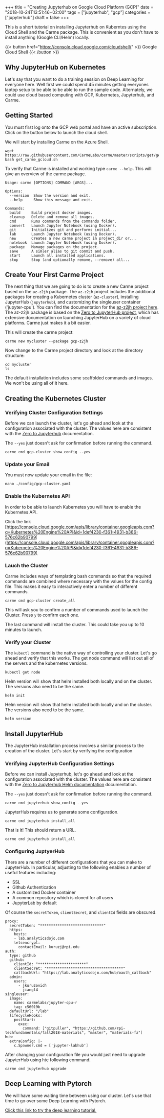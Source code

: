 +++
title = "Creating Jupyterhub on Google Cloud Platform (GCP)"
date = "2018-10-24T13:51:46+02:00"
tags = ["jupyterhub", "gcp"]
categories = ["jupyterhub"]
draft = false
+++

This is a short tutorial on installing Jupyterhub on Kuberntes using the Cloud Shell and the Carme package. This is convenient as you don't have to install anything (Google CLI/Helm) locally.

{{< button href="https://console.cloud.google.com/cloudshell/" >}} Google Cloud Shell {{< /button >}}


## Why JupyterHub on Kubernetes

Let's say that you want to do a training session on Deep Learning for everyone here.  Well first we could spend 45 minutes getting everyones laptop setup to be able to be able to run the sample code.  Alternately, we could use cloud based computing with GCP, Kubernetes, Jupyterhub, and Carme.


## Getting Started
You must first log onto the GCP web portal and have an active subscription. Click on the button below to launch the cloud shell.



We will start by installing Carme on the Azure Shell.

```
wget https://raw.githubusercontent.com/CarmeLabs/carme/master/scripts/get/get_carme_gcloud.sh
bash get_carme_gcloud.sh
```



To verify that Carme is installed and working type `carme --help`. This will give an overview of the carme package.

```
Usage: carme [OPTIONS] COMMAND [ARGS]...

Options:
  --version  Show the version and exit.
  --help     Show this message and exit.

Commands:
  build     Build project docker images.
  cleanup   Delete and remove all images.
  cmd       Runs commands from the commands folder.
  convert   Launch Jupyter Notebook (using Docker).
  git       Initializes git and performs initial...
  lab       Launch Jupyter Notebook (using Docker).
  new       Creates a new carme project in project_dir or...
  notebook  Launch Jupyter Notebook (using Docker).
  package   Manage packages on the project.
  save      A simler alias to git commit and push.
  start     Launch all installed applications.
  stop      Stop (and optionally remove, --remove) all...

```

## Create Your First Carme Project
The next thing that we are going to do is to create a new Carme project based on the `az-z2jh` package. The `az-z2jh` project includes the additional packages for creating a Kubernetes cluster (`az-cluster`), installing JupyterHub (`jupyterhub`), and customizing the singleuser container ('jupyter-cpu'). You can find the documentation for the [az-z2jh project here](https://docs.carme.ai/packages/az-z2jh.html). The az-z2jh package is based on the [Zero to JupyterHub project](https://zero-to-jupyterhub.readthedocs.io/en/latest/), which has extensive documentation on launching JupyterHub on a variety of cloud platforms. Carme just makes it a bit easier.

This will create the carme project:
```
carme new mycluster --package gcp-z2jh
```

Now change to the Carme project directory and look at the directory structure:
```
cd mycluster
ls
```

The default installation includes some scaffolded commands and images.  We won't be using all of it here.

## Creating the Kubernetes Cluster
### Verifying Cluster Configuration Settings
Before we can launch the cluster, let's go ahead and look at the configuration associated with the cluster. The values here are consistent with the [Zero to Jupyterhub](https://zero-to-jupyterhub.readthedocs.io/en/latest/) documentation.

The `--yes` just doesn't ask for confirmation before running the command.

```
carme cmd gcp-cluster show_config --yes
```
### Update your Email
You must now update your email in the file:
```
nano ./config/gcp-cluster.yaml
```

### Enable the Kubernetes API
In order to be able to launch Kubernetes you will have to enable the Kubernetes API.

Click the link
[https://console.cloud.google.com/apis/library/container.googleapis.com?q=Kubernetes%20Engine%20API&id=1def4230-f361-4931-b386-576c62b90799](https://console.cloud.google.com/apis/library/container.googleapis.com?q=Kubernetes%20Engine%20API&id=1def4230-f361-4931-b386-576c62b90799)

### Lauch the Cluster
Carme includes ways of templating bash commands so that the required commands are combined where necessary with the values for the config file.  This makes it easy to interactively enter a number of different commands.

```
carme cmd gcp-cluster create_all
```

This will ask you to confirm a number of commands used to launch the Cluster.  Press `y` to confirm each one.

The last command will install the cluster. This could take you up to 10 minutes to launch.


### Verify your Cluster
The `kubectl` command is the native way of controlling your cluster. Let's go ahead and verify that this works. The get node command will list out all of the servers and the kubernetes versions.

```
kubectl get node
```


Helm version will show that helm installed both locally and on the cluster.  The versions also need to be the same.
```
helm init
```

Helm version will show that helm installed both locally and on the cluster.  The versions also need to be the same.
```
helm version
```

## Install JupyterHub
The JupyterHub installation process involves a similar process to the creation of the cluster. Let's start by verifying the configuration

### Verifying JupyterHub Configuration Settings
Before we can install Jupyterhub, let's go ahead and look at the configuration associated with the cluster. The values here are consistent with the [Zero to Jupyterhub Helm documentation](https://zero-to-jupyterhub.readthedocs.io/en/latest/setup-helm.html) documentation.

The `--yes` just doesn't ask for confirmation before running the command.

```
carme cmd jupyterhub show_config --yes
```

JupyterHub requires us to generate some configuration.

```
carme cmd jupyterhub install_all
```

That is it! This should return a URL.

```
carme cmd jupyterhub install_all
```

### Configuring JuptyerHub
There are a number of different configurations that you can make to JupyterHub. In particular, adjusting to the following enables a number of useful features including:
- SSL
- Github Authentication
- A customized Docker container
- A common repository which is cloned for all users
- JupyterLab by default

Of course the `secretToken`, `clientSecret`, and `clientId` fields are obscured.

```
proxy:
  secretToken: "*****************************"
  https:
    hosts:
    - lab.analyticsdojo.com
    letsencrypt:
      contactEmail: kuruzj@rpi.edu
auth:
  type: github
  github:
    clientId: "**********************"
    clientSecret: "***********************************"
    callbackUrl: "https://lab.analyticsdojo.com/hub/oauth_callback"
  admin:
    users:
      - jkuruzovich
      - jiangl4
singleuser:
  image:
    name: carmelabs/jupyter-cpu-r
    tag: c56019b
  defaultUrl: "/lab"
  lifecycleHooks:
    postStart:
      exec:
        command: ["gitpuller", "https://github.com/rpi-techfundamentals/fall2018-materials", "master", "materials-fa"]
hub:
  extraConfig: |-
    c.Spawner.cmd = ['jupyter-labhub']
```

After changing your configuration file you would just need to upgrade JupyterHub using hte following command.

```
carme cmd jupyterhub upgrade
```


## Deep Learning with Pytorch
We will have some waiting time between using our cluster. Let's use that time to go over some Deep Learning with Pytorch.

[Click this link to try the deep learning tutorial.](http://lab.analyticsdojo.com/hub/user-redirect/git-pull?repo=https://github.com/CarmeLabs/GCP-tutorial&branch=master&supPath=GCP-tutorial&app=lab)
